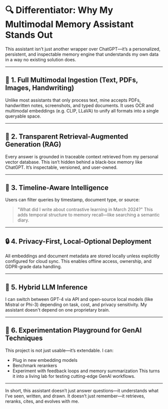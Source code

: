# 🔍 Differentiator: Why My Multimodal Memory Assistant Stands Out

This assistant isn’t just another wrapper over ChatGPT—it’s a personalized, persistent, and inspectable memory engine that understands my own data in a way no existing solution does.

---

## 🧠 1. Full Multimodal Ingestion (Text, PDFs, Images, Handwriting)
Unlike most assistants that only process text, mine accepts PDFs, handwritten notes, screenshots, and typed documents. It uses OCR and multimodal embeddings (e.g. CLIP, LLaVA) to unify all formats into a single queryable space.

---

## 🧩 2. Transparent Retrieval-Augmented Generation (RAG)
Every answer is grounded in traceable context retrieved from my personal vector database. This isn’t hidden behind a black-box memory like ChatGPT. It’s inspectable, versioned, and user-owned.

---

## 📅 3. Timeline-Aware Intelligence
Users can filter queries by timestamp, document type, or source:
> "What did I write about contrastive learning in March 2024?"
This adds temporal structure to memory recall—like searching a semantic diary.

---

## 🔒 4. Privacy-First, Local-Optional Deployment
All embeddings and document metadata are stored locally unless explicitly configured for cloud sync. This enables offline access, ownership, and GDPR-grade data handling.

---

## 🧠 5. Hybrid LLM Inference
I can switch between GPT-4 via API and open-source local models (like Mistral or Phi-3) depending on task, cost, and privacy sensitivity. My assistant doesn't depend on one proprietary brain.

---

## 🧪 6. Experimentation Playground for GenAI Techniques
This project is not just usable—it’s extendable. I can:
- Plug in new embedding models
- Benchmark rerankers
- Experiment with feedback loops and memory summarization
This turns it into a living lab for testing cutting-edge GenAI workflows.

---

In short, this assistant doesn’t just answer questions—it understands what I’ve seen, written, and drawn. It doesn’t just remember—it retrieves, reranks, cites, and evolves with me.
